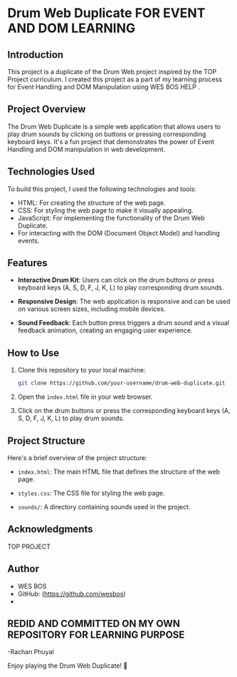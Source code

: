 # Drum Web Duplicate FOR EVENT AND DOM LEARNING

## Introduction

This project is a duplicate of the Drum Web project inspired by the TOP  Project curriculum. I created this project as a part of my learning process for Event Handling and DOM Manipulation using WES BOS HELP .



## Project Overview

The Drum Web Duplicate is a simple web application that allows users to play drum sounds by clicking on buttons or pressing corresponding keyboard keys. It's a fun project that demonstrates the power of Event Handling and DOM manipulation in web development.

## Technologies Used

To build this project, I used the following technologies and tools:

- HTML: For creating the structure of the web page.
- CSS: For styling the web page to make it visually appealing.
- JavaScript: For implementing the functionality of the Drum Web Duplicate.
- For interacting with the DOM (Document Object Model) and handling events.

## Features

- **Interactive Drum Kit**: Users can click on the drum buttons or press keyboard keys (A, S, D, F, J, K, L) to play corresponding drum sounds.

- **Responsive Design**: The web application is responsive and can be used on various screen sizes, including mobile devices.

- **Sound Feedback**: Each button press triggers a drum sound and a visual feedback animation, creating an engaging user experience.

## How to Use

1. Clone this repository to your local machine:

   ```bash
   git clone https://github.com/your-username/drum-web-duplicate.git
   ```

2. Open the `index.html` file in your web browser.

3. Click on the drum buttons or press the corresponding keyboard keys (A, S, D, F, J, K, L) to play drum sounds.

## Project Structure

Here's a brief overview of the project structure:

- `index.html`: The main HTML file that defines the structure of the web page.

- `styles.css`: The CSS file for styling the web page.


- `sounds/`: A directory containing sounds used in the project.

## Acknowledgments
TOP PROJECT

## Author
- WES BOS
- GitHub: (https://github.com/wesbos)
- 
## REDID AND COMMITTED ON MY OWN REPOSITORY FOR LEARNING PURPOSE
-Rachan Phuyal



Enjoy playing the Drum Web Duplicate! 🥁
